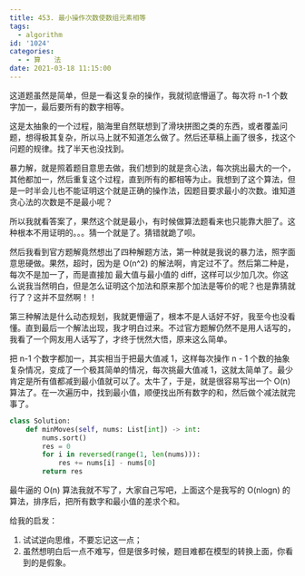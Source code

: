 ```yaml
---
title: 453. 最小操作次数使数组元素相等
tags:
  - algorithm
id: '1024'
categories:
  - - 算　　法
date: 2021-03-18 11:15:00
---
```


这道题虽然是简单，但是一看这复杂的操作，我就彻底懵逼了。每次将 n-1 个数字加一，最后要所有的数字相等。

这是太抽象的一个过程，脑海里自然联想到了滑块拼图之类的东西，或者覆盖问题，想得极其复杂，所以马上就不知道怎么做了。然后还草稿上画了很多，找这个问题的规律。找了半天也没找到。

暴力解，就是照着题目意思去做，我们想到的就是贪心法，每次挑出最大的一个，其他都加一，然后重复这个过程，直到所有的都相等为止。我想到了这个算法，但是一时半会儿也不能证明这个就是正确的操作法，因题目要求最小的次数。谁知道贪心法的次数是不是最小呢？

所以我就看答案了，果然这个就是最小，有时候做算法题看来也只能靠大胆了。这种根本不用证明的。。。猜一个就是了。猜错就跪了呗。

然后我看到官方题解竟然想出了四种解题方法，第一种就是我说的暴力法，照字面意思硬做。果然，超时，因为是 O(n^2) 的解法啊，肯定过不了。然后第二种是，每次不是加一了，而是直接加 最大值与最小值的 diff，这样可以少加几次。你这么说我当然明白，但是怎么证明这个加法和原来那个加法是等价的呢？也是靠猜就行了？这并不显然啊！！

第三种解法是什么动态规划，我就更懵逼了，根本不是人话好不好，我至今也没看懂。直到最后一个解法出现，我才明白过来。不过官方题解仍然不是用人话写的，我看了一个网友用人话写了，才终于恍然大悟，原来这么简单。

把 n-1 个数字都加一，其实相当于把最大值减 1，这样每次操作 n - 1 个数的抽象复杂情况，变成了一个极其简单的情况，每次挑最大值减 1，这就太简单了。最少肯定是所有值都减到最小值就可以了。太牛了，于是，就是很容易写出一个 O(n) 算法了。在一次遍历中，找到最小值，顺便找出所有数字的和，然后做个减法就完事了。

```python
class Solution:
    def minMoves(self, nums: List[int]) -> int:
        nums.sort()
        res = 0
        for i in reversed(range(1, len(nums))):
            res += nums[i] - nums[0]
        return res
```

最牛逼的 O(n) 算法我就不写了，大家自己写吧，上面这个是我写的 O(nlogn) 的算法，排序后，把所有数字和最小值的差求个和。

给我的启发：

1.  试试逆向思维，不要忘记这一点；
2.  虽然想明白后一点不难写，但是很多时候，题目难都在模型的转换上面，你看到的是假象。